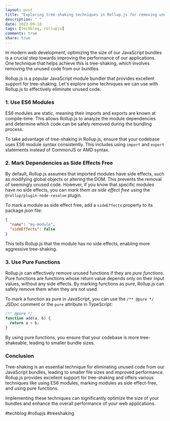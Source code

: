 ```yaml
---
layout: post
title: "Exploring tree-shaking techniques in Rollup.js for removing unused code"
description: " "
date: 2023-09-18
tags: [techblog, rollupjs]
comments: true
share: true
---
```


In modern web development, optimizing the size of our JavaScript bundles is a crucial step towards improving the performance of our applications. One technique that helps achieve this is tree-shaking, which involves removing the unused code from our bundles.

Rollup.js is a popular JavaScript module bundler that provides excellent support for tree-shaking. Let's explore some techniques we can use with Rollup.js to effectively eliminate unused code.

### 1. Use ES6 Modules

ES6 modules are static, meaning their imports and exports are known at compile-time. This allows Rollup.js to analyze the module dependencies and determine which code can be safely removed during the bundling process.

To take advantage of tree-shaking in Rollup.js, ensure that your codebase uses ES6 module syntax consistently. This includes using `import` and `export` statements instead of CommonJS or AMD syntax.

### 2. Mark Dependencies as Side Effects Free

By default, Rollup.js assumes that imported modules have side effects, such as modifying global objects or altering the DOM. This prevents the removal of seemingly unused code. However, if you know that specific modules have no side effects, you can *mark them as side effect free* using the `@rollup/plugin-node-resolve` plugin.

To mark a module as side effect free, add a `sideEffects` property to its package.json file:

```json
{
  "name": "my-module",
  "sideEffects": false
}
```

This tells Rollup.js that the module has no side effects, enabling more aggressive tree-shaking.

### 3. Use Pure Functions

Rollup.js can effectively remove unused functions if they are *pure functions*. Pure functions are functions whose return value depends only on their input values, without any side effects. By marking functions as pure, Rollup.js can safely remove them when they are not used.

To mark a function as pure in JavaScript, you can use the `/** @pure */` JSDoc comment or the `pure` attribute in TypeScript:

```javascript
/** @pure */
function add(a, b) {
  return a + b;
}
```

By using pure functions, you ensure that your codebase is more tree-shakeable, leading to smaller bundle sizes.

### Conclusion

Tree-shaking is an essential technique for eliminating unused code from our JavaScript bundles, leading to smaller file sizes and improved performance. Rollup.js provides excellent support for tree-shaking and offers various techniques like using ES6 modules, marking modules as side effect-free, and using pure functions.

Implementing these techniques can significantly optimize the size of your bundles and enhance the overall performance of your web applications.

#techblog #rollupjs #treeshaking